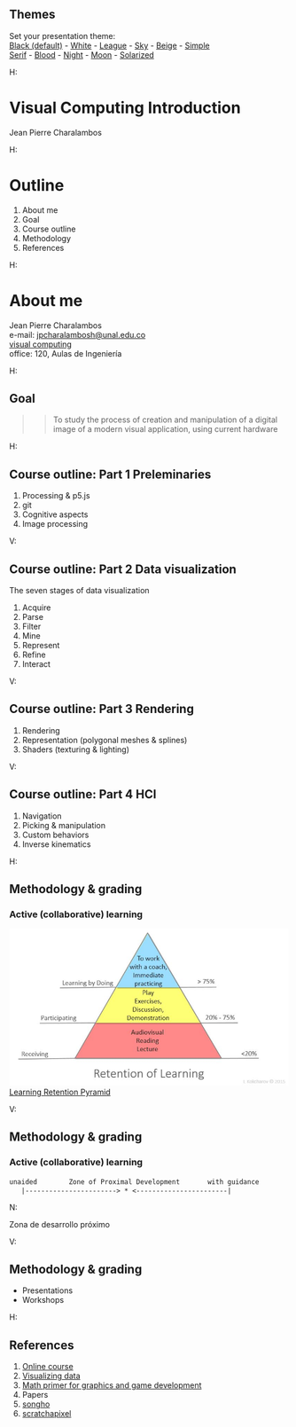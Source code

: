 <section id="themes">
	<h2>Themes</h2>
		<p>
			Set your presentation theme: <br>
			<!-- Hacks to swap themes after the page has loaded. Not flexible and only intended for the reveal.js demo deck. -->
                        <a href="#" onclick="document.getElementById('theme').setAttribute('href','css/theme/black.css'); return false;">Black (default)</a> -
			<a href="#" onclick="document.getElementById('theme').setAttribute('href','css/theme/white.css'); return false;">White</a> -
			<a href="#" onclick="document.getElementById('theme').setAttribute('href','css/theme/league.css'); return false;">League</a> -
			<a href="#" onclick="document.getElementById('theme').setAttribute('href','css/theme/sky.css'); return false;">Sky</a> -
			<a href="#" onclick="document.getElementById('theme').setAttribute('href','css/theme/beige.css'); return false;">Beige</a> -
			<a href="#" onclick="document.getElementById('theme').setAttribute('href','css/theme/simple.css'); return false;">Simple</a> <br>
			<a href="#" onclick="document.getElementById('theme').setAttribute('href','css/theme/serif.css'); return false;">Serif</a> -
			<a href="#" onclick="document.getElementById('theme').setAttribute('href','css/theme/blood.css'); return false;">Blood</a> -
			<a href="#" onclick="document.getElementById('theme').setAttribute('href','css/theme/night.css'); return false;">Night</a> -
			<a href="#" onclick="document.getElementById('theme').setAttribute('href','css/theme/moon.css'); return false;">Moon</a> -
			<a href="#" onclick="document.getElementById('theme').setAttribute('href','css/theme/solarized.css'); return false;">Solarized</a>
		</p>
</section>

H:

# Visual Computing Introduction

Jean Pierre Charalambos

H:

# Outline

1. About me <!-- .element: class="fragment" data-fragment-index="1"-->
2. Goal <!-- .element: class="fragment" data-fragment-index="2"-->
3. Course outline <!-- .element: class="fragment" data-fragment-index="3"-->
4. Methodology <!-- .element: class="fragment" data-fragment-index="4"-->
5. References <!-- .element: class="fragment" data-fragment-index="5"-->

H:

# About me

Jean Pierre Charalambos  
e-mail: jpcharalambosh@unal.edu.co  
[visual computing](https://github.com/visualcomputing)  
office: 120, Aulas de Ingeniería

H:

## Goal

>> To study the process of creation and manipulation of a digital image of a modern visual application, using current hardware

H:

## Course outline: Part 1 Preleminaries

1. Processing & p5.js
2. git
3. Cognitive aspects
4. Image processing

V:

## Course outline: Part 2 Data visualization

The seven stages of data visualization

1. Acquire
2. Parse
3. Filter
4. Mine
5. Represent
6. Refine
7. Interact

V:

## Course outline: Part 3 Rendering

1. Rendering
2. Representation (polygonal meshes & splines)
3. Shaders (texturing & lighting)

V:

## Course outline: Part 4 HCI

1. Navigation
2. Picking & manipulation
3. Custom behaviors
4. Inverse kinematics


H:

## Methodology & grading
### Active (collaborative) learning

![Retentation pyramid](fig/lrp.jpg) <!-- .element height="400" -->  
[Learning Retention Pyramid](https://en.wikipedia.org/wiki/Active_learning)

V:

## Methodology & grading
### Active (collaborative) learning
               
 
    unaided        Zone of Proximal Development       with guidance
       |-----------------------> * <-----------------------|
                
N:

Zona de desarrollo próximo
               
V:

## Methodology & grading

* Presentations
* Workshops

H:

## References

1. [Online course](https://github.com/VisualComputing)
2. [Visualizing data](http://media.espora.org/mgoblin_media/media_entries/1633/Visualizing_Data.pdf)
3. [Math primer for graphics and game development](https://tfetimes.com/wp-content/uploads/2015/04/F.Dunn-I.Parberry-3D-Math-Primer-for-Graphics-and-Game-Development.pdf)
4. Papers
5. [songho](http://www.songho.ca/opengl/)
6. [scratchapixel](https://www.scratchapixel.com/)
